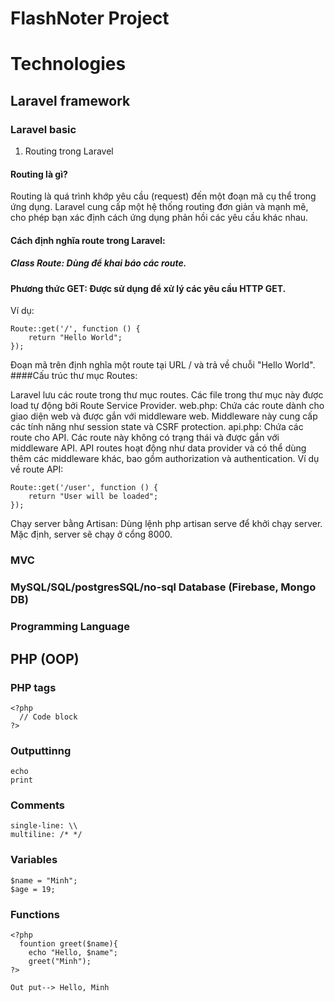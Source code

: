 # FlashNoter Project

# Technologies

## Laravel framework
### Laravel basic
1. Routing trong Laravel
#### Routing là gì?
Routing là quá trình khớp yêu cầu (request) đến một đoạn mã cụ thể trong ứng dụng. Laravel cung cấp một hệ thống routing đơn giản và mạnh mẽ, cho phép bạn xác định cách ứng dụng phản hồi các yêu cầu khác nhau.

#### Cách định nghĩa route trong Laravel:

##### Class Route: Dùng để khai báo các route.
#### Phương thức GET: Được sử dụng để xử lý các yêu cầu HTTP GET.
  Ví dụ:
  ```
  Route::get('/', function () {  
      return "Hello World";  
  });
  ```
  Đoạn mã trên định nghĩa một route tại URL / và trả về chuỗi "Hello World".
####Cấu trúc thư mục Routes:

Laravel lưu các route trong thư mục routes. Các file trong thư mục này được load tự động bởi Route Service Provider.
web.php: Chứa các route dành cho giao diện web và được gắn với middleware web. Middleware này cung cấp các tính năng như session state và CSRF protection.
api.php: Chứa các route cho API. Các route này không có trạng thái và được gắn với middleware API.
API routes hoạt động như data provider và có thể dùng thêm các middleware khác, bao gồm authorization và authentication.
  Ví dụ về route API:
  ```
  Route::get('/user', function () {  
      return "User will be loaded";  
  });
  ```
Chạy server bằng Artisan:
Dùng lệnh php artisan serve để khởi chạy server. Mặc định, server sẽ chạy ở cổng 8000.

### MVC

### MySQL/SQL/postgresSQL/no-sql Database (Firebase, Mongo DB)

### Programming Language



## PHP (OOP)

### PHP tags
```
<?php
  // Code block
?>
```
### Outputtinng 
```
echo
print
```
### Comments
```
single-line: \\
multiline: /* */
```
### Variables
```
$name = "Minh";
$age = 19;
```
### Functions
```
<?php
  fountion greet($name){
    echo "Hello, $name";
    greet("Minh");
?>

Out put--> Hello, Minh
```
